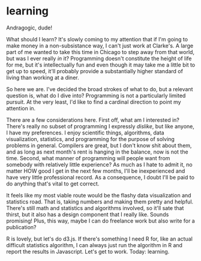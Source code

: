 # learning
Andragogic, dude!

What should I learn? It's slowly coming to my attention that if I'm going to make money in a non-subsistance way, I can't just work at Clarke's. A large part of me wanted to take this time in Chicago to step away from that world, but was I ever really *in* it? Programming doesn't constitute the height of life for me, but it's intellectually fun and even though it may take me a little bit to get up to speed, it'll probably provide a substantially higher standard of living than working at a diner. 

So here we are. I've decided the broad strokes of what to do, but a relevant question is, what do I dive into? Programming is not a particularly limited pursuit. At the very least, I'd like to find a cardinal direction to point my attention in. 

There are a few considerations here. First off, what am I interested in? There's really no subset of programming I expressly *dislike*, but like anyone, I have my preferences. I enjoy scientific things, algorithms, data visualization, statistics, and programming for the purpose of solving problems in general. Compilers are great, but I don't know shit about them, and as long as next month's rent is hanging in the balance, now is not the time. Second, what manner of programming will people want from somebody with relatively little experience? As much as I hate to admit it, no matter HOW good I get in the next few months, I'll be inexperienced and have very little professional record. As a consequence, I doubt I'll be paid to do anything that's vital to get correct.

It feels like my most viable route would be the flashy data visualization and statistics road. That is, taking numbers and making them pretty and helpful. There's still math and statistics and algorithms involved, so it'll sate that thirst, but it also has a design component that I really like. Sounds promising! Plus, this way, maybe I can do freelance work but also write for a publication? 

R is lovely, but let's do d3.js. If there's something I need R for, like an actual difficult statistics algorithm, I can always just run the algorithm in R and report the results in Javascript. Let's get to work. Today: learning.  
